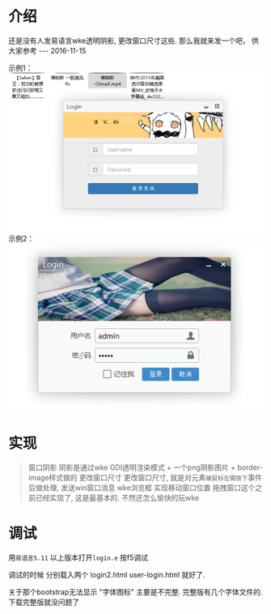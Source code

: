 # 介绍
还是没有人发易语言wke透明阴影, 更改窗口尺寸这些. 那么我就来发一个吧， 供大家参考  --- 2016-11-15

示例1：
![](demo1.png)
示例2：
![](demo2.png)


# 实现
> 窗口阴影
阴影是通过wke GDI透明渲染模式 + 一个png阴影图片 + border-image样式做的
> 更改窗口尺寸
更改窗口尺寸, 就是对元素`被鼠标左键按下`事件后做处理, 发送win窗口消息 
> wke浏览框 实现移动窗口位置
拖拽窗口这个之前已经实现了, 这是最基本的. 不然还怎么愉快的玩wke

# 调试
用`易语言5.11` 以上版本打开`login.e` 按f5调试

调试的时候 分别载入两个  login2.html    user-login.html  就好了.   

关于那个bootstrap无法显示 "字体图标" 主要是不完整. 完整版有几个字体文件的. 下载完整版就没问题了